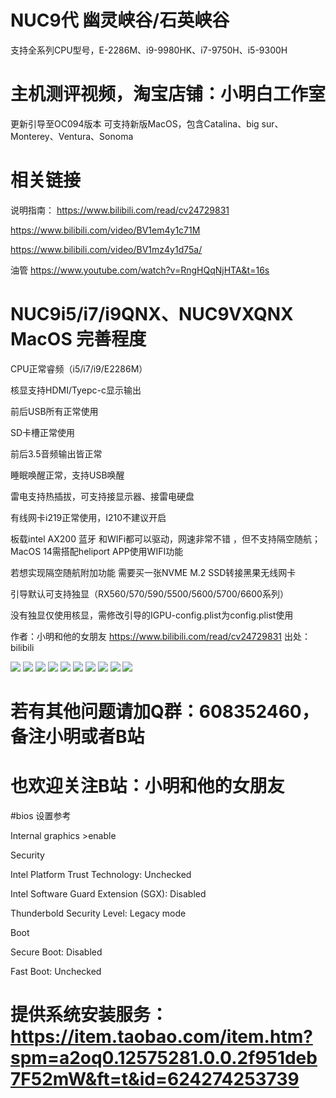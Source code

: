 #  NUC9代 幽灵峡谷/石英峡谷

支持全系列CPU型号，E-2286M、i9-9980HK、i7-9750H、i5-9300H

# 主机测评视频，淘宝店铺：小明白工作室

更新引导至OC094版本 可支持新版MacOS，包含Catalina、big sur、Monterey、Ventura、Sonoma

# 相关链接
说明指南： https://www.bilibili.com/read/cv24729831

https://www.bilibili.com/video/BV1em4y1c71M

https://www.bilibili.com/video/BV1mz4y1d75a/

油管 https://www.youtube.com/watch?v=RngHQqNjHTA&t=16s

# NUC9i5/i7/i9QNX、NUC9VXQNX  MacOS 完善程度

CPU正常睿频（i5/i7/i9/E2286M）

核显支持HDMI/Tyepc-c显示输出

前后USB所有正常使用

SD卡槽正常使用

前后3.5音频输出皆正常

睡眠唤醒正常，支持USB唤醒

雷电支持热插拔，可支持接显示器、接雷电硬盘

有线网卡i219正常使用，I210不建议开启

板载intel AX200 蓝牙 和WIFi都可以驱动，网速非常不错 ，但不支持隔空随航；MacOS 14需搭配heliport APP使用WIFI功能

若想实现隔空随航附加功能 需要买一张NVME M.2 SSD转接黑果无线网卡

引导默认可支持独显（RX560/570/590/5500/5600/5700/6600系列）

没有独显仅使用核显，需修改引导的IGPU-config.plist为config.plist使用

作者：小明和他的女朋友 https://www.bilibili.com/read/cv24729831 出处：bilibili

![](https://github.com/Xmingbai/NUC9-hackintosh-i5-i7-i9QNX-NUC9VXQNX-hackintosh/blob/main/Sonoma.png)
![](https://github.com/Xmingbai/NUC9-hackintosh-i5-i7-i9QNX-NUC9VXQNX-hackintosh/blob/main/Ventura.png)
![](https://github.com/Xmingbai/NUC9-hackintosh-i5-i7-i9QNX-NUC9VXQNX-hackintosh/blob/main/TB3.png)
![](https://github.com/Xmingbai/NUC9-hackintosh-i5-i7-i9QNX-NUC9VXQNX-hackintosh/blob/main/TB3-SN750.png)
![](https://github.com/Xmingbai/NUC9-hackintosh-i5-i7-i9QNX-NUC9VXQNX-hackintosh/blob/main/音频.png)
![](https://github.com/Xmingbai/NUC9-hackintosh-i5-i7-i9QNX-NUC9VXQNX-hackintosh/blob/main/WIFI6.png)
![](https://github.com/Xmingbai/NUC9-hackintosh-i5-i7-i9QNX-NUC9VXQNX-hackintosh/blob/main/BT.png)
![](https://github.com/Xmingbai/NUC9-hackintosh-i5-i7-i9QNX-NUC9VXQNX-hackintosh/blob/main/雷电接显示器.png)
![](https://github.com/Xmingbai/NUC9-hackintosh-i5-i7-i9QNX-NUC9VXQNX-hackintosh/blob/main/HDMI2.0.png)
![](https://github.com/Xmingbai/NUC9-hackintosh-i5-i7-i9QNX-NUC9VXQNX-hackintosh/blob/main/有线网口.png)

# 若有其他问题请加Q群：608352460，备注小明或者B站

# 也欢迎关注B站：小明和他的女朋友

#bios 设置参考

Internal graphics >enable

Security

Intel Platform Trust Technology: Unchecked

Intel Software Guard Extension (SGX): Disabled

Thunderbold Security Level: Legacy mode

Boot

Secure Boot: Disabled

Fast Boot: Unchecked

# 提供系统安装服务：https://item.taobao.com/item.htm?spm=a2oq0.12575281.0.0.2f951deb7F52mW&ft=t&id=624274253739
